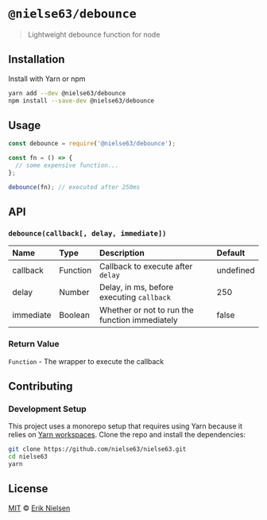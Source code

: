 # `@nielse63/debounce`

> Lightweight debounce function for node

## Installation

Install with Yarn or npm

```bash
yarn add --dev @nielse63/debounce
npm install --save-dev @nielse63/debounce
```

## Usage

```js
const debounce = require('@nielse63/debounce');

const fn = () => {
  // some expensive function...
};

debounce(fn); // executed after 250ms
```

## API

### `debounce(callback[, delay, immediate])`

<!-- markdownlint-disable MD013 -->
| Name      | Type     | Description                                    | Default   |
|:----------|:---------|:-----------------------------------------------|:----------|
| callback  | Function | Callback to execute after `delay`              | undefined |
| delay     | Number   | Delay, in ms, before executing `callback`      | 250       |
| immediate | Boolean  | Whether or not to run the function immediately | false     |
<!-- markdownlint-enable MD013 -->

### Return Value

`Function` - The wrapper to execute the callback

## Contributing

### Development Setup

This project uses a monorepo setup that requires using Yarn because it
relies on
[Yarn workspaces](https://yarnpkg.com/blog/2017/08/02/introducing-workspaces/).
Clone the repo and install the dependencies:

```bash
git clone https://github.com/nielse63/nielse63.git
cd nielse63
yarn
```

## License

[MIT](https://github.com/nielse63/nielse63/blob/master/LICENSE) © [Erik Nielsen](https://312development.com)
